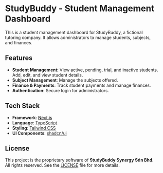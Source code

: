 # StudyBuddy - Student Management Dashboard

This is a student management dashboard for StudyBuddy, a fictional tutoring company. It allows administrators to manage students, subjects, and finances.

## Features

*   **Student Management**: View active, pending, trial, and inactive students. Add, edit, and view student details.
*   **Subject Management**: Manage the subjects offered.
*   **Finance & Payments**: Track student payments and manage finances.
*   **Authentication**: Secure login for administrators.

## Tech Stack

*   **Framework**: [Next.js](https://nextjs.org/)
*   **Language**: [TypeScript](https://www.typescriptlang.org/)
*   **Styling**: [Tailwind CSS](https://tailwindcss.com/)
*   **UI Components**: [shadcn/ui](https://ui.shadcn.com/)

## License

This project is the proprietary software of **StudyBuddy Synergy Sdn Bhd**. All rights reserved. See the [LICENSE](LICENSE) file for more details. 